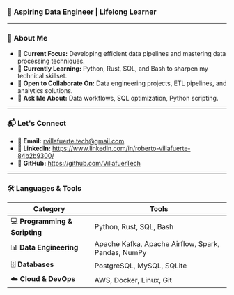 
### 🚀 **Aspiring Data Engineer | Lifelong Learner**

---

### 🌟 **About Me**
- 🔭 **Current Focus:** Developing efficient data pipelines and mastering data processing techniques.  
- 🌱 **Currently Learning:** Python, Rust, SQL, and Bash to sharpen my technical skillset.  
- 👯 **Open to Collaborate On:** Data engineering projects, ETL pipelines, and analytics solutions.  
- 💬 **Ask Me About:** Data workflows, SQL optimization, Python scripting.

---

### 📬 **Let's Connect**
- 📧 **Email:** rvillafuerte.tech@gmail.com    
- 💼 **LinkedIn:** https://www.linkedin.com/in/roberto-villafuerte-84b2b9300/  
- 🐙 **GitHub:** https://github.com/VillafuerTech  

---

### 🛠️ **Languages & Tools**

| **Category**            | **Tools**                                    |
|--------------------------|----------------------------------------------|
| 💻 **Programming & Scripting** | Python, Rust, SQL, Bash                    |
| 📊 **Data Engineering**  | Apache Kafka, Apache Airflow, Spark, Pandas, NumPy |
| 🗄️ **Databases**         | PostgreSQL, MySQL, SQLite                    |
| ☁️ **Cloud & DevOps**    | AWS, Docker, Linux, Git                      |
